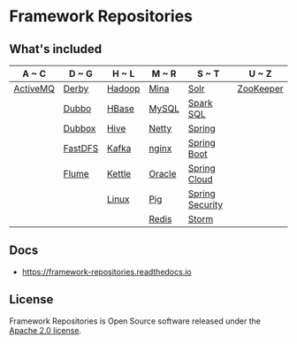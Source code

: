 # Framework Repositories

## What's included
A ~ C | D ~ G | H ~ L | M ~ R | S ~ T | U ~ Z
----|----|----|----|----|----
[ActiveMQ](activemq/README.md) | [Derby](databases/derby/README.md) | [Hadoop](big-data/hadoop/README.md) | [Mina](socket/mina/README.md) | [Solr](big-data/solr/README.md) | [ZooKeeper](zookeeper/README.md)
|  | [Dubbo](dubbo/README.md) | [HBase](big-data/hbase/README.md) | [MySQL](databases/mysql/README.md) | [Spark SQL](big-data/spark/README.md) | 
|  | [Dubbox](dubbox/README.md) | [Hive](big-data/hive/README.md) | [Netty](socket/netty/README.md) | [Spring](spring/README.md) | 
|  | [FastDFS](nginx/fastdfs/README.md) | [Kafka](big-data/kafka/README.md) | [nginx](nginx/README.md) | [Spring Boot](spring-boot/README.md) | 
|  | [Flume](big-data/flume/README.md) | [Kettle](databases/kettle/README.md) | [Oracle](databases/oracle/README.md) | [Spring Cloud](spring-cloud/README.md) | 
|  |  | [Linux](linux/README.md) | [Pig](big-data/pig/README.md) | [Spring Security](spring-boot/spring-boot-security/README.md) | 
|  |  |  | [Redis](databases/redis/README.md) | [Storm](big-data/storm/README.md) | 

## Docs
- https://framework-repositories.readthedocs.io

## License
Framework Repositories is Open Source software released under the [Apache 2.0 license](http://www.apache.org/licenses/LICENSE-2.0.html).